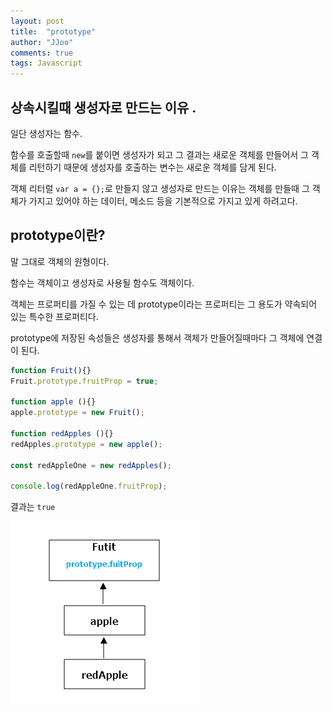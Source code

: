 ```yaml
---
layout: post
title:  "prototype"
author: "JJoo"
comments: true
tags: Javascript
---
```



## 상속시킬때 생성자로 만드는 이유 .

일단 생성자는 함수. 

함수를 호출할때 `new`를 붙이면 생성자가 되고 그 결과는 새로운 객체를 만들어서 그 객체를 리턴하기 때문에 생성자를 호출하는 변수는 새로운 객체를 담게 된다. 

객체 리터럴 `var a = {};`로 만들지 않고 생성자로 만드는 이유는 객체를 만들때 그 객체가 가지고 있어야 하는 데이터, 메소드 등을 기본적으로 가지고 있게 하려고다.



## prototype이란?

말 그대로 객체의 원형이다.

함수는 객체이고 생성자로 사용될 함수도 객체이다.

객체는 프로퍼티를 가질 수 있는 데 prototype이라는 프로퍼티는 그 용도가 약속되어 있는 특수한 프로퍼티다. 

prototype에 저장된 속성들은 생성자를 통해서 객체가 만들어질때마다 그 객체에 연결이 된다.


```javascript
function Fruit(){}
Fruit.prototype.fruitProp = true;

function apple (){}
apple.prototype = new Fruit();

function redApples (){}
redApples.prototype = new apple();

const redAppleOne = new redApples();

console.log(redAppleOne.fruitProp);
```


결과는
`true`

![prototype 구조](/images/ex_prototype.png "prototype 구조")
